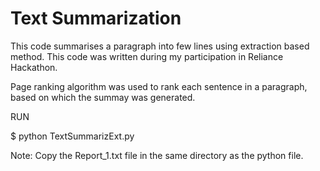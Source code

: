 # Text Summarization
This code summarises a paragraph into few lines using extraction based method. This code was written during my participation in Reliance Hackathon.

Page ranking algorithm was used to rank each sentence in a paragraph, based on which the summay was generated.

RUN

$ python TextSummarizExt.py

Note: Copy the Report_1.txt file in the same directory as the python file.
